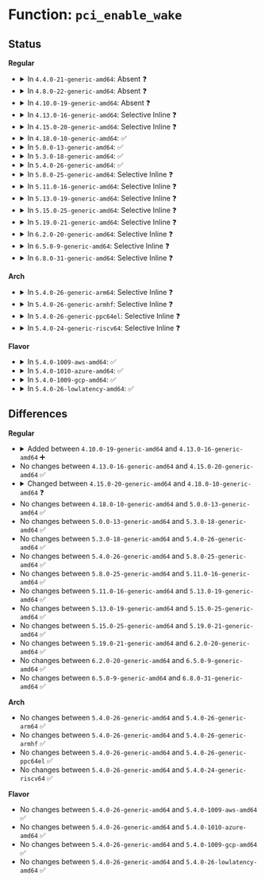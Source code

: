# Function: <code>pci_enable_wake</code>

## Status
<b>Regular</b>
<ul>
<li>
<details>
<summary>In <code>4.4.0-21-generic-amd64</code>: Absent ❓</summary>

```json
{
  "name": "pci_enable_wake",
  "collision_type": "Static Duplication",
  "inline_type": "Full",
  "funcs": [
    {
      "addr": 18446744071583258581,
      "name": "pci_enable_wake",
      "external": false,
      "loc": "include/linux/pci.h:1093",
      "file": "drivers/pci/pci.c",
      "inline": "declared, inlined",
      "caller_inline": [
        "drivers/pci/pci.c:pci_prepare_to_sleep",
        "drivers/pci/pci.c:pci_prepare_to_sleep",
        "drivers/pci/pci.c:pci_back_from_sleep"
      ],
      "caller_func": []
    },
    {
      "addr": 18446744071583274916,
      "name": "pci_enable_wake",
      "external": false,
      "loc": "include/linux/pci.h:1093",
      "file": "drivers/pci/pci-driver.c",
      "inline": "declared, inlined",
      "caller_inline": [],
      "caller_func": []
    }
  ],
  "symbols": []
}
```
</details>
</li>
<li>
<details>
<summary>In <code>4.8.0-22-generic-amd64</code>: Absent ❓</summary>

```json
{
  "name": "pci_enable_wake",
  "collision_type": "Static Duplication",
  "inline_type": "Full",
  "funcs": [
    {
      "addr": 18446744071583572726,
      "name": "pci_enable_wake",
      "external": false,
      "loc": "include/linux/pci.h:1087",
      "file": "drivers/pci/pci.c",
      "inline": "declared, inlined",
      "caller_inline": [
        "drivers/pci/pci.c:pci_back_from_sleep",
        "drivers/pci/pci.c:pci_prepare_to_sleep",
        "drivers/pci/pci.c:pci_prepare_to_sleep"
      ],
      "caller_func": []
    },
    {
      "addr": 18446744071583585876,
      "name": "pci_enable_wake",
      "external": false,
      "loc": "include/linux/pci.h:1087",
      "file": "drivers/pci/pci-driver.c",
      "inline": "declared, inlined",
      "caller_inline": [],
      "caller_func": []
    }
  ],
  "symbols": []
}
```
</details>
</li>
<li>
<details>
<summary>In <code>4.10.0-19-generic-amd64</code>: Absent ❓</summary>

```json
{
  "name": "pci_enable_wake",
  "collision_type": "Static Duplication",
  "inline_type": "Full",
  "funcs": [
    {
      "addr": 18446744071583709318,
      "name": "pci_enable_wake",
      "external": false,
      "loc": "include/linux/pci.h:1117",
      "file": "drivers/pci/pci.c",
      "inline": "declared, inlined",
      "caller_inline": [
        "drivers/pci/pci.c:pci_back_from_sleep",
        "drivers/pci/pci.c:pci_prepare_to_sleep",
        "drivers/pci/pci.c:pci_prepare_to_sleep"
      ],
      "caller_func": []
    },
    {
      "addr": 18446744071583723028,
      "name": "pci_enable_wake",
      "external": false,
      "loc": "include/linux/pci.h:1117",
      "file": "drivers/pci/pci-driver.c",
      "inline": "declared, inlined",
      "caller_inline": [],
      "caller_func": []
    }
  ],
  "symbols": []
}
```
</details>
</li>
<li>
<details>
<summary>In <code>4.13.0-16-generic-amd64</code>: Selective Inline ❓</summary>

```c
int pci_enable_wake(struct pci_dev * dev, pci_power_t state, bool enable)
```

```json
{
  "name": "pci_enable_wake",
  "collision_type": "Unique Global",
  "inline_type": "Selective",
  "funcs": [
    {
      "addr": 18446744071583745392,
      "name": "pci_enable_wake",
      "external": true,
      "loc": "drivers/pci/pci.c:1911",
      "file": "drivers/pci/pci.c",
      "inline": "not declared, inlined",
      "caller_inline": [],
      "caller_func": [
        "drivers/pci/pci.c:pci_finish_runtime_suspend",
        "drivers/pci/pci.c:pci_finish_runtime_suspend",
        "drivers/pci/pci.c:pci_back_from_sleep",
        "drivers/pci/pci.c:pci_prepare_to_sleep",
        "drivers/pci/pci.c:pci_prepare_to_sleep",
        "drivers/pci/pci-driver.c:pci_pm_runtime_resume"
      ]
    }
  ],
  "symbols": [
    {
      "addr": 18446744071583745392,
      "name": "pci_enable_wake",
      "section": ".text",
      "bind": "STB_GLOBAL",
      "size": 189
    }
  ]
}
```
</details>
</li>
<li>
<details>
<summary>In <code>4.15.0-20-generic-amd64</code>: Selective Inline ❓</summary>

```c
int pci_enable_wake(struct pci_dev * dev, pci_power_t state, bool enable)
```

```json
{
  "name": "pci_enable_wake",
  "collision_type": "Unique Global",
  "inline_type": "Selective",
  "funcs": [
    {
      "addr": 18446744071584003648,
      "name": "pci_enable_wake",
      "external": true,
      "loc": "drivers/pci/pci.c:1914",
      "file": "drivers/pci/pci.c",
      "inline": "not declared, inlined",
      "caller_inline": [],
      "caller_func": [
        "drivers/pci/pci.c:pci_finish_runtime_suspend",
        "drivers/pci/pci.c:pci_finish_runtime_suspend",
        "drivers/pci/pci.c:pci_back_from_sleep",
        "drivers/pci/pci.c:pci_prepare_to_sleep",
        "drivers/pci/pci.c:pci_prepare_to_sleep",
        "drivers/pci/pci-driver.c:pci_pm_runtime_resume",
        "drivers/pci/pci-driver.c:pci_pm_restore",
        "drivers/pci/pci-driver.c:pci_pm_resume"
      ]
    }
  ],
  "symbols": [
    {
      "addr": 18446744071584003648,
      "name": "pci_enable_wake",
      "section": ".text",
      "bind": "STB_GLOBAL",
      "size": 214
    }
  ]
}
```
</details>
</li>
<li>
<details>
<summary>In <code>4.18.0-10-generic-amd64</code>: ✅</summary>

```c
int pci_enable_wake(struct pci_dev * pci_dev, pci_power_t state, bool enable)
```

```json
{
  "name": "pci_enable_wake",
  "collision_type": "Unique Global",
  "inline_type": "No",
  "funcs": [
    {
      "addr": 18446744071584198880,
      "name": "pci_enable_wake",
      "external": true,
      "loc": "drivers/pci/pci.c:2029",
      "file": "drivers/pci/pci.c",
      "inline": "seen, unknown",
      "caller_inline": [],
      "caller_func": [
        "drivers/pci/pci.c:pci_finish_runtime_suspend",
        "drivers/pci/pci.c:pci_back_from_sleep",
        "drivers/pci/pci.c:pci_prepare_to_sleep",
        "drivers/pci/pci.c:pci_prepare_to_sleep",
        "drivers/pci/pci-driver.c:pci_pm_runtime_resume",
        "drivers/pci/pci-driver.c:pci_pm_restore",
        "drivers/pci/pci-driver.c:pci_pm_resume"
      ]
    }
  ],
  "symbols": [
    {
      "addr": 18446744071584198880,
      "name": "pci_enable_wake",
      "section": ".text",
      "bind": "STB_GLOBAL",
      "size": 48
    }
  ]
}
```
</details>
</li>
<li>
<details>
<summary>In <code>5.0.0-13-generic-amd64</code>: ✅</summary>

```c
int pci_enable_wake(struct pci_dev * pci_dev, pci_power_t state, bool enable)
```

```json
{
  "name": "pci_enable_wake",
  "collision_type": "Unique Global",
  "inline_type": "No",
  "funcs": [
    {
      "addr": 18446744071584288352,
      "name": "pci_enable_wake",
      "external": true,
      "loc": "drivers/pci/pci.c:2205",
      "file": "drivers/pci/pci.c",
      "inline": "seen, unknown",
      "caller_inline": [],
      "caller_func": [
        "drivers/pci/pci.c:pci_finish_runtime_suspend",
        "drivers/pci/pci.c:pci_back_from_sleep",
        "drivers/pci/pci.c:pci_prepare_to_sleep",
        "drivers/pci/pci.c:pci_prepare_to_sleep",
        "drivers/pci/pci-driver.c:pci_pm_runtime_resume",
        "drivers/pci/pci-driver.c:pci_pm_runtime_resume",
        "drivers/pci/pci-driver.c:pci_pm_restore",
        "drivers/pci/pci-driver.c:pci_pm_resume"
      ]
    }
  ],
  "symbols": [
    {
      "addr": 18446744071584288352,
      "name": "pci_enable_wake",
      "section": ".text",
      "bind": "STB_GLOBAL",
      "size": 48
    }
  ]
}
```
</details>
</li>
<li>
<details>
<summary>In <code>5.3.0-18-generic-amd64</code>: ✅</summary>

```c
int pci_enable_wake(struct pci_dev * pci_dev, pci_power_t state, bool enable)
```

```json
{
  "name": "pci_enable_wake",
  "collision_type": "Unique Global",
  "inline_type": "No",
  "funcs": [
    {
      "addr": 18446744071584483232,
      "name": "pci_enable_wake",
      "external": true,
      "loc": "drivers/pci/pci.c:2285",
      "file": "drivers/pci/pci.c",
      "inline": "seen, unknown",
      "caller_inline": [],
      "caller_func": [
        "drivers/pci/pci.c:pci_finish_runtime_suspend",
        "drivers/pci/pci.c:pci_back_from_sleep",
        "drivers/pci/pci.c:pci_prepare_to_sleep",
        "drivers/pci/pci.c:pci_prepare_to_sleep",
        "drivers/pci/pci-driver.c:pci_pm_runtime_resume",
        "drivers/pci/pci-driver.c:pci_pm_runtime_resume",
        "drivers/pci/pci-driver.c:pci_pm_restore",
        "drivers/pci/pci-driver.c:pci_pm_resume"
      ]
    }
  ],
  "symbols": [
    {
      "addr": 18446744071584483232,
      "name": "pci_enable_wake",
      "section": ".text",
      "bind": "STB_GLOBAL",
      "size": 48
    }
  ]
}
```
</details>
</li>
<li>
<details>
<summary>In <code>5.4.0-26-generic-amd64</code>: ✅</summary>

```c
int pci_enable_wake(struct pci_dev * pci_dev, pci_power_t state, bool enable)
```

```json
{
  "name": "pci_enable_wake",
  "collision_type": "Unique Global",
  "inline_type": "No",
  "funcs": [
    {
      "addr": 18446744071584618688,
      "name": "pci_enable_wake",
      "external": true,
      "loc": "drivers/pci/pci.c:2281",
      "file": "drivers/pci/pci.c",
      "inline": "seen, unknown",
      "caller_inline": [],
      "caller_func": [
        "drivers/pci/pci.c:pci_finish_runtime_suspend",
        "drivers/pci/pci.c:pci_back_from_sleep",
        "drivers/pci/pci.c:pci_prepare_to_sleep",
        "drivers/pci/pci.c:pci_prepare_to_sleep",
        "drivers/pci/pci-driver.c:pci_pm_runtime_resume",
        "drivers/pci/pci-driver.c:pci_pm_restore",
        "drivers/pci/pci-driver.c:pci_pm_resume"
      ]
    }
  ],
  "symbols": [
    {
      "addr": 18446744071584618688,
      "name": "pci_enable_wake",
      "section": ".text",
      "bind": "STB_GLOBAL",
      "size": 48
    }
  ]
}
```
</details>
</li>
<li>
<details>
<summary>In <code>5.8.0-25-generic-amd64</code>: Selective Inline ❓</summary>

```c
int pci_enable_wake(struct pci_dev * pci_dev, pci_power_t state, bool enable)
```

```json
{
  "name": "pci_enable_wake",
  "collision_type": "Unique Global",
  "inline_type": "Selective",
  "funcs": [
    {
      "addr": 18446744071585308407,
      "name": "pci_enable_wake",
      "external": true,
      "loc": "drivers/pci/pci.c:2351",
      "file": "drivers/pci/pci.c",
      "inline": "not declared, inlined",
      "caller_inline": [
        "drivers/pci/pci.c:pci_finish_runtime_suspend",
        "drivers/pci/pci.c:pci_back_from_sleep",
        "drivers/pci/pci.c:pci_prepare_to_sleep",
        "drivers/pci/pci.c:pci_prepare_to_sleep"
      ],
      "caller_func": [
        "drivers/pci/pci-driver.c:pci_pm_runtime_resume",
        "drivers/pci/pci-driver.c:pci_pm_restore",
        "drivers/pci/pci-driver.c:pci_pm_resume"
      ]
    }
  ],
  "symbols": [
    {
      "addr": 18446744071585293648,
      "name": "pci_enable_wake",
      "section": ".text",
      "bind": "STB_GLOBAL",
      "size": 48
    }
  ]
}
```
</details>
</li>
<li>
<details>
<summary>In <code>5.11.0-16-generic-amd64</code>: Selective Inline ❓</summary>

```c
int pci_enable_wake(struct pci_dev * pci_dev, pci_power_t state, bool enable)
```

```json
{
  "name": "pci_enable_wake",
  "collision_type": "Unique Global",
  "inline_type": "Selective",
  "funcs": [
    {
      "addr": 18446744071585465146,
      "name": "pci_enable_wake",
      "external": true,
      "loc": "drivers/pci/pci.c:2495",
      "file": "drivers/pci/pci.c",
      "inline": "not declared, inlined",
      "caller_inline": [
        "drivers/pci/pci.c:pci_finish_runtime_suspend",
        "drivers/pci/pci.c:pci_back_from_sleep",
        "drivers/pci/pci.c:pci_prepare_to_sleep",
        "drivers/pci/pci.c:pci_prepare_to_sleep"
      ],
      "caller_func": [
        "drivers/pci/pci-driver.c:pci_pm_runtime_resume",
        "drivers/pci/pci-driver.c:pci_pm_restore",
        "drivers/pci/pci-driver.c:pci_pm_resume"
      ]
    }
  ],
  "symbols": [
    {
      "addr": 18446744071585448544,
      "name": "pci_enable_wake",
      "section": ".text",
      "bind": "STB_GLOBAL",
      "size": 48
    }
  ]
}
```
</details>
</li>
<li>
<details>
<summary>In <code>5.13.0-19-generic-amd64</code>: Selective Inline ❓</summary>

```c
int pci_enable_wake(struct pci_dev * pci_dev, pci_power_t state, bool enable)
```

```json
{
  "name": "pci_enable_wake",
  "collision_type": "Unique Global",
  "inline_type": "Selective",
  "funcs": [
    {
      "addr": 18446744071585345272,
      "name": "pci_enable_wake",
      "external": true,
      "loc": "drivers/pci/pci.c:2525",
      "file": "drivers/pci/pci.c",
      "inline": "not declared, inlined",
      "caller_inline": [
        "drivers/pci/pci.c:pci_finish_runtime_suspend",
        "drivers/pci/pci.c:pci_back_from_sleep",
        "drivers/pci/pci.c:pci_prepare_to_sleep",
        "drivers/pci/pci.c:pci_prepare_to_sleep"
      ],
      "caller_func": [
        "drivers/pci/pci-driver.c:pci_pm_runtime_resume",
        "drivers/pci/pci-driver.c:pci_pm_restore",
        "drivers/pci/pci-driver.c:pci_pm_resume"
      ]
    }
  ],
  "symbols": [
    {
      "addr": 18446744071585328704,
      "name": "pci_enable_wake",
      "section": ".text",
      "bind": "STB_GLOBAL",
      "size": 48
    }
  ]
}
```
</details>
</li>
<li>
<details>
<summary>In <code>5.15.0-25-generic-amd64</code>: Selective Inline ❓</summary>

```c
int pci_enable_wake(struct pci_dev * pci_dev, pci_power_t state, bool enable)
```

```json
{
  "name": "pci_enable_wake",
  "collision_type": "Unique Global",
  "inline_type": "Selective",
  "funcs": [
    {
      "addr": 18446744071585804391,
      "name": "pci_enable_wake",
      "external": true,
      "loc": "drivers/pci/pci.c:2563",
      "file": "drivers/pci/pci.c",
      "inline": "not declared, inlined",
      "caller_inline": [
        "drivers/pci/pci.c:pci_finish_runtime_suspend",
        "drivers/pci/pci.c:pci_back_from_sleep",
        "drivers/pci/pci.c:pci_prepare_to_sleep",
        "drivers/pci/pci.c:pci_prepare_to_sleep"
      ],
      "caller_func": [
        "drivers/pci/pci-driver.c:pci_pm_runtime_resume",
        "drivers/pci/pci-driver.c:pci_pm_restore",
        "drivers/pci/pci-driver.c:pci_pm_resume"
      ]
    }
  ],
  "symbols": [
    {
      "addr": 18446744071585785680,
      "name": "pci_enable_wake",
      "section": ".text",
      "bind": "STB_GLOBAL",
      "size": 48
    }
  ]
}
```
</details>
</li>
<li>
<details>
<summary>In <code>5.19.0-21-generic-amd64</code>: Selective Inline ❓</summary>

```c
int pci_enable_wake(struct pci_dev * pci_dev, pci_power_t state, bool enable)
```

```json
{
  "name": "pci_enable_wake",
  "collision_type": "Unique Global",
  "inline_type": "Selective",
  "funcs": [
    {
      "addr": 18446744071586992710,
      "name": "pci_enable_wake",
      "external": true,
      "loc": "drivers/pci/pci.c:2625",
      "file": "drivers/pci/pci.c",
      "inline": "not declared, inlined",
      "caller_inline": [
        "drivers/pci/pci.c:pci_finish_runtime_suspend",
        "drivers/pci/pci.c:pci_prepare_to_sleep",
        "drivers/pci/pci.c:pci_prepare_to_sleep"
      ],
      "caller_func": [
        "drivers/pci/pci-driver.c:pci_pm_runtime_resume",
        "drivers/pci/pci-driver.c:pci_pm_restore",
        "drivers/pci/pci-driver.c:pci_pm_resume"
      ]
    }
  ],
  "symbols": [
    {
      "addr": 18446744071586973488,
      "name": "pci_enable_wake",
      "section": ".text",
      "bind": "STB_GLOBAL",
      "size": 68
    }
  ]
}
```
</details>
</li>
<li>
<details>
<summary>In <code>6.2.0-20-generic-amd64</code>: Selective Inline ❓</summary>

```c
int pci_enable_wake(struct pci_dev * pci_dev, pci_power_t state, bool enable)
```

```json
{
  "name": "pci_enable_wake",
  "collision_type": "Unique Global",
  "inline_type": "Selective",
  "funcs": [
    {
      "addr": 18446744071588160228,
      "name": "pci_enable_wake",
      "external": true,
      "loc": "drivers/pci/pci.c:2599",
      "file": "drivers/pci/pci.c",
      "inline": "not declared, inlined",
      "caller_inline": [
        "drivers/pci/pci.c:pci_finish_runtime_suspend",
        "drivers/pci/pci.c:pci_prepare_to_sleep",
        "drivers/pci/pci.c:pci_prepare_to_sleep"
      ],
      "caller_func": [
        "drivers/pci/pci-driver.c:pci_pm_runtime_resume",
        "drivers/pci/pci-driver.c:pci_pm_restore",
        "drivers/pci/pci-driver.c:pci_pm_resume"
      ]
    }
  ],
  "symbols": [
    {
      "addr": 18446744071588138848,
      "name": "pci_enable_wake",
      "section": ".text",
      "bind": "STB_GLOBAL",
      "size": 68
    }
  ]
}
```
</details>
</li>
<li>
<details>
<summary>In <code>6.5.0-9-generic-amd64</code>: Selective Inline ❓</summary>

```c
int pci_enable_wake(struct pci_dev * pci_dev, pci_power_t state, bool enable)
```

```json
{
  "name": "pci_enable_wake",
  "collision_type": "Unique Global",
  "inline_type": "Selective",
  "funcs": [
    {
      "addr": 18446744071588435748,
      "name": "pci_enable_wake",
      "external": true,
      "loc": "drivers/pci/pci.c:2637",
      "file": "drivers/pci/pci.c",
      "inline": "not declared, inlined",
      "caller_inline": [
        "drivers/pci/pci.c:pci_finish_runtime_suspend",
        "drivers/pci/pci.c:pci_prepare_to_sleep",
        "drivers/pci/pci.c:pci_prepare_to_sleep"
      ],
      "caller_func": [
        "drivers/pci/pci-driver.c:pci_pm_runtime_resume",
        "drivers/pci/pci-driver.c:pci_pm_restore",
        "drivers/pci/pci-driver.c:pci_pm_resume"
      ]
    }
  ],
  "symbols": [
    {
      "addr": 18446744071588414224,
      "name": "pci_enable_wake",
      "section": ".text",
      "bind": "STB_GLOBAL",
      "size": 68
    }
  ]
}
```
</details>
</li>
<li>
<details>
<summary>In <code>6.8.0-31-generic-amd64</code>: Selective Inline ❓</summary>

```c
int pci_enable_wake(struct pci_dev * pci_dev, pci_power_t state, bool enable)
```

```json
{
  "name": "pci_enable_wake",
  "collision_type": "Unique Global",
  "inline_type": "Selective",
  "funcs": [
    {
      "addr": 18446744071588732582,
      "name": "pci_enable_wake",
      "external": true,
      "loc": "drivers/pci/pci.c:2750",
      "file": "drivers/pci/pci.c",
      "inline": "not declared, inlined",
      "caller_inline": [
        "drivers/pci/pci.c:pci_finish_runtime_suspend",
        "drivers/pci/pci.c:pci_prepare_to_sleep",
        "drivers/pci/pci.c:pci_prepare_to_sleep"
      ],
      "caller_func": [
        "drivers/pci/pci-driver.c:pci_pm_runtime_resume",
        "drivers/pci/pci-driver.c:pci_pm_restore",
        "drivers/pci/pci-driver.c:pci_pm_resume"
      ]
    }
  ],
  "symbols": [
    {
      "addr": 18446744071588709536,
      "name": "pci_enable_wake",
      "section": ".text",
      "bind": "STB_GLOBAL",
      "size": 68
    }
  ]
}
```
</details>
</li>
</ul>
<b>Arch</b>
<ul>
<li>
<details>
<summary>In <code>5.4.0-26-generic-arm64</code>: Selective Inline ❓</summary>

```c
int pci_enable_wake(struct pci_dev * pci_dev, pci_power_t state, bool enable)
```

```json
{
  "name": "pci_enable_wake",
  "collision_type": "Unique Global",
  "inline_type": "Selective",
  "funcs": [
    {
      "addr": 18446603336496869780,
      "name": "pci_enable_wake",
      "external": true,
      "loc": "drivers/pci/pci.c:2281",
      "file": "drivers/pci/pci.c",
      "inline": "not declared, inlined",
      "caller_inline": [
        "drivers/pci/pci.c:pci_finish_runtime_suspend",
        "drivers/pci/pci.c:pci_back_from_sleep",
        "drivers/pci/pci.c:pci_prepare_to_sleep"
      ],
      "caller_func": [
        "drivers/pci/pci.c:pci_prepare_to_sleep",
        "drivers/pci/pci-driver.c:pci_pm_runtime_resume",
        "drivers/pci/pci-driver.c:pci_pm_resume"
      ]
    }
  ],
  "symbols": [
    {
      "addr": 18446603336496859584,
      "name": "pci_enable_wake",
      "section": ".text",
      "bind": "STB_GLOBAL",
      "size": 92
    }
  ]
}
```
</details>
</li>
<li>
<details>
<summary>In <code>5.4.0-26-generic-armhf</code>: Selective Inline ❓</summary>

```c
int pci_enable_wake(struct pci_dev * pci_dev, pci_power_t state, bool enable)
```

```json
{
  "name": "pci_enable_wake",
  "collision_type": "Unique Global",
  "inline_type": "Selective",
  "funcs": [
    {
      "addr": 3230147496,
      "name": "pci_enable_wake",
      "external": true,
      "loc": "drivers/pci/pci.c:2281",
      "file": "drivers/pci/pci.c",
      "inline": "not declared, inlined",
      "caller_inline": [
        "drivers/pci/pci.c:pci_finish_runtime_suspend",
        "drivers/pci/pci.c:pci_back_from_sleep",
        "drivers/pci/pci.c:pci_prepare_to_sleep"
      ],
      "caller_func": [
        "drivers/pci/pci.c:pci_prepare_to_sleep",
        "drivers/pci/pci-driver.c:pci_pm_runtime_resume",
        "drivers/pci/pci-driver.c:pci_pm_restore",
        "drivers/pci/pci-driver.c:pci_pm_resume"
      ]
    }
  ],
  "symbols": [
    {
      "addr": 3230140172,
      "name": "pci_enable_wake",
      "section": ".text",
      "bind": "STB_GLOBAL",
      "size": 68
    }
  ]
}
```
</details>
</li>
<li>
<details>
<summary>In <code>5.4.0-26-generic-ppc64el</code>: Selective Inline ❓</summary>

```c
int pci_enable_wake(struct pci_dev * pci_dev, pci_power_t state, bool enable)
```

```json
{
  "name": "pci_enable_wake",
  "collision_type": "Unique Global",
  "inline_type": "Selective",
  "funcs": [
    {
      "addr": 13835058055290951744,
      "name": "pci_enable_wake",
      "external": true,
      "loc": "drivers/pci/pci.c:2281",
      "file": "drivers/pci/pci.c",
      "inline": "not declared, inlined",
      "caller_inline": [
        "drivers/pci/pci.c:pci_finish_runtime_suspend",
        "drivers/pci/pci.c:pci_back_from_sleep",
        "drivers/pci/pci.c:pci_prepare_to_sleep"
      ],
      "caller_func": [
        "drivers/pci/pci.c:pci_prepare_to_sleep",
        "drivers/pci/pci-driver.c:pci_pm_runtime_resume",
        "drivers/pci/pci-driver.c:pci_pm_resume"
      ]
    }
  ],
  "symbols": [
    {
      "addr": 13835058055290941904,
      "name": "pci_enable_wake",
      "section": ".text",
      "bind": "STB_GLOBAL",
      "size": 72
    }
  ]
}
```
</details>
</li>
<li>
<details>
<summary>In <code>5.4.0-24-generic-riscv64</code>: Selective Inline ❓</summary>

```c
int pci_enable_wake(struct pci_dev * pci_dev, pci_power_t state, bool enable)
```

```json
{
  "name": "pci_enable_wake",
  "collision_type": "Unique Global",
  "inline_type": "Selective",
  "funcs": [
    {
      "addr": 18446743936275569134,
      "name": "pci_enable_wake",
      "external": true,
      "loc": "drivers/pci/pci.c:2281",
      "file": "drivers/pci/pci.c",
      "inline": "not declared, inlined",
      "caller_inline": [
        "drivers/pci/pci.c:pci_finish_runtime_suspend",
        "drivers/pci/pci.c:pci_back_from_sleep",
        "drivers/pci/pci.c:pci_prepare_to_sleep"
      ],
      "caller_func": [
        "drivers/pci/pci.c:pci_prepare_to_sleep",
        "drivers/pci/pci-driver.c:pci_pm_runtime_resume"
      ]
    }
  ],
  "symbols": [
    {
      "addr": 18446743936275561958,
      "name": "pci_enable_wake",
      "section": ".text",
      "bind": "STB_GLOBAL",
      "size": 80
    }
  ]
}
```
</details>
</li>
</ul>
<b>Flavor</b>
<ul>
<li>
<details>
<summary>In <code>5.4.0-1009-aws-amd64</code>: ✅</summary>

```c
int pci_enable_wake(struct pci_dev * pci_dev, pci_power_t state, bool enable)
```

```json
{
  "name": "pci_enable_wake",
  "collision_type": "Unique Global",
  "inline_type": "No",
  "funcs": [
    {
      "addr": 18446744071584570848,
      "name": "pci_enable_wake",
      "external": true,
      "loc": "drivers/pci/pci.c:2281",
      "file": "drivers/pci/pci.c",
      "inline": "seen, unknown",
      "caller_inline": [],
      "caller_func": [
        "drivers/pci/pci.c:pci_finish_runtime_suspend",
        "drivers/pci/pci.c:pci_back_from_sleep",
        "drivers/pci/pci.c:pci_prepare_to_sleep",
        "drivers/pci/pci.c:pci_prepare_to_sleep",
        "drivers/pci/pci-driver.c:pci_pm_runtime_resume",
        "drivers/pci/pci-driver.c:pci_pm_restore"
      ]
    }
  ],
  "symbols": [
    {
      "addr": 18446744071584570848,
      "name": "pci_enable_wake",
      "section": ".text",
      "bind": "STB_GLOBAL",
      "size": 48
    }
  ]
}
```
</details>
</li>
<li>
<details>
<summary>In <code>5.4.0-1010-azure-amd64</code>: ✅</summary>

```c
int pci_enable_wake(struct pci_dev * pci_dev, pci_power_t state, bool enable)
```

```json
{
  "name": "pci_enable_wake",
  "collision_type": "Unique Global",
  "inline_type": "No",
  "funcs": [
    {
      "addr": 18446744071584499008,
      "name": "pci_enable_wake",
      "external": true,
      "loc": "drivers/pci/pci.c:2281",
      "file": "drivers/pci/pci.c",
      "inline": "seen, unknown",
      "caller_inline": [],
      "caller_func": [
        "drivers/pci/pci.c:pci_finish_runtime_suspend",
        "drivers/pci/pci.c:pci_back_from_sleep",
        "drivers/pci/pci.c:pci_prepare_to_sleep",
        "drivers/pci/pci.c:pci_prepare_to_sleep",
        "drivers/pci/pci-driver.c:pci_pm_runtime_resume",
        "drivers/pci/pci-driver.c:pci_pm_restore",
        "drivers/pci/pci-driver.c:pci_pm_resume"
      ]
    }
  ],
  "symbols": [
    {
      "addr": 18446744071584499008,
      "name": "pci_enable_wake",
      "section": ".text",
      "bind": "STB_GLOBAL",
      "size": 48
    }
  ]
}
```
</details>
</li>
<li>
<details>
<summary>In <code>5.4.0-1009-gcp-amd64</code>: ✅</summary>

```c
int pci_enable_wake(struct pci_dev * pci_dev, pci_power_t state, bool enable)
```

```json
{
  "name": "pci_enable_wake",
  "collision_type": "Unique Global",
  "inline_type": "No",
  "funcs": [
    {
      "addr": 18446744071584568848,
      "name": "pci_enable_wake",
      "external": true,
      "loc": "drivers/pci/pci.c:2281",
      "file": "drivers/pci/pci.c",
      "inline": "seen, unknown",
      "caller_inline": [],
      "caller_func": [
        "drivers/pci/pci.c:pci_finish_runtime_suspend",
        "drivers/pci/pci.c:pci_back_from_sleep",
        "drivers/pci/pci.c:pci_prepare_to_sleep",
        "drivers/pci/pci.c:pci_prepare_to_sleep",
        "drivers/pci/pci-driver.c:pci_pm_runtime_resume",
        "drivers/pci/pci-driver.c:pci_pm_restore",
        "drivers/pci/pci-driver.c:pci_pm_resume"
      ]
    }
  ],
  "symbols": [
    {
      "addr": 18446744071584568848,
      "name": "pci_enable_wake",
      "section": ".text",
      "bind": "STB_GLOBAL",
      "size": 48
    }
  ]
}
```
</details>
</li>
<li>
<details>
<summary>In <code>5.4.0-26-lowlatency-amd64</code>: ✅</summary>

```c
int pci_enable_wake(struct pci_dev * pci_dev, pci_power_t state, bool enable)
```

```json
{
  "name": "pci_enable_wake",
  "collision_type": "Unique Global",
  "inline_type": "No",
  "funcs": [
    {
      "addr": 18446744071584676832,
      "name": "pci_enable_wake",
      "external": true,
      "loc": "drivers/pci/pci.c:2281",
      "file": "drivers/pci/pci.c",
      "inline": "seen, unknown",
      "caller_inline": [],
      "caller_func": [
        "drivers/pci/pci.c:pci_finish_runtime_suspend",
        "drivers/pci/pci.c:pci_back_from_sleep",
        "drivers/pci/pci.c:pci_prepare_to_sleep",
        "drivers/pci/pci.c:pci_prepare_to_sleep",
        "drivers/pci/pci-driver.c:pci_pm_runtime_resume",
        "drivers/pci/pci-driver.c:pci_pm_restore",
        "drivers/pci/pci-driver.c:pci_pm_resume"
      ]
    }
  ],
  "symbols": [
    {
      "addr": 18446744071584676832,
      "name": "pci_enable_wake",
      "section": ".text",
      "bind": "STB_GLOBAL",
      "size": 48
    }
  ]
}
```
</details>
</li>
</ul>

## Differences
<b>Regular</b>
<ul>
<li>
<details>
<summary>Added between <code>4.10.0-19-generic-amd64</code> and <code>4.13.0-16-generic-amd64</code> ➕</summary>

```c
int pci_enable_wake(struct pci_dev * dev, pci_power_t state, bool enable)
```
</details>
</li>
<li>
No changes between <code>4.13.0-16-generic-amd64</code> and <code>4.15.0-20-generic-amd64</code> ✅
</li>
<li>
<details>
<summary>Changed between <code>4.15.0-20-generic-amd64</code> and <code>4.18.0-10-generic-amd64</code> ❓</summary>
<ul>
<li>
<b>Param added. </b>
<code>struct pci_dev * pci_dev</code>
</li>
<li>
<b>Param removed. </b>
<code>struct pci_dev * dev</code>
</li>
</ul>
</details>
</li>
<li>
No changes between <code>4.18.0-10-generic-amd64</code> and <code>5.0.0-13-generic-amd64</code> ✅
</li>
<li>
No changes between <code>5.0.0-13-generic-amd64</code> and <code>5.3.0-18-generic-amd64</code> ✅
</li>
<li>
No changes between <code>5.3.0-18-generic-amd64</code> and <code>5.4.0-26-generic-amd64</code> ✅
</li>
<li>
No changes between <code>5.4.0-26-generic-amd64</code> and <code>5.8.0-25-generic-amd64</code> ✅
</li>
<li>
No changes between <code>5.8.0-25-generic-amd64</code> and <code>5.11.0-16-generic-amd64</code> ✅
</li>
<li>
No changes between <code>5.11.0-16-generic-amd64</code> and <code>5.13.0-19-generic-amd64</code> ✅
</li>
<li>
No changes between <code>5.13.0-19-generic-amd64</code> and <code>5.15.0-25-generic-amd64</code> ✅
</li>
<li>
No changes between <code>5.15.0-25-generic-amd64</code> and <code>5.19.0-21-generic-amd64</code> ✅
</li>
<li>
No changes between <code>5.19.0-21-generic-amd64</code> and <code>6.2.0-20-generic-amd64</code> ✅
</li>
<li>
No changes between <code>6.2.0-20-generic-amd64</code> and <code>6.5.0-9-generic-amd64</code> ✅
</li>
<li>
No changes between <code>6.5.0-9-generic-amd64</code> and <code>6.8.0-31-generic-amd64</code> ✅
</li>
</ul>
<b>Arch</b>
<ul>
<li>
No changes between <code>5.4.0-26-generic-amd64</code> and <code>5.4.0-26-generic-arm64</code> ✅
</li>
<li>
No changes between <code>5.4.0-26-generic-amd64</code> and <code>5.4.0-26-generic-armhf</code> ✅
</li>
<li>
No changes between <code>5.4.0-26-generic-amd64</code> and <code>5.4.0-26-generic-ppc64el</code> ✅
</li>
<li>
No changes between <code>5.4.0-26-generic-amd64</code> and <code>5.4.0-24-generic-riscv64</code> ✅
</li>
</ul>
<b>Flavor</b>
<ul>
<li>
No changes between <code>5.4.0-26-generic-amd64</code> and <code>5.4.0-1009-aws-amd64</code> ✅
</li>
<li>
No changes between <code>5.4.0-26-generic-amd64</code> and <code>5.4.0-1010-azure-amd64</code> ✅
</li>
<li>
No changes between <code>5.4.0-26-generic-amd64</code> and <code>5.4.0-1009-gcp-amd64</code> ✅
</li>
<li>
No changes between <code>5.4.0-26-generic-amd64</code> and <code>5.4.0-26-lowlatency-amd64</code> ✅
</li>
</ul>

